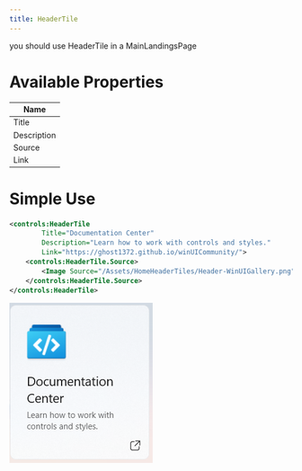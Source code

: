 ```yaml
---
title: HeaderTile
---
```


you should use HeaderTile in a MainLandingsPage

# Available Properties

|Name|
|-|
|Title|
|Description|
|Source|
|Link|

# Simple Use
```xml
<controls:HeaderTile
        Title="Documentation Center"
        Description="Learn how to work with controls and styles."
        Link="https://ghost1372.github.io/winUICommunity/">
    <controls:HeaderTile.Source>
        <Image Source="/Assets/HomeHeaderTiles/Header-WinUIGallery.png" />
    </controls:HeaderTile.Source>
</controls:HeaderTile>
```

![LandingsPage](https://raw.githubusercontent.com/ghost1372/Resources/main/LandingsPage/HeaderTile.png)